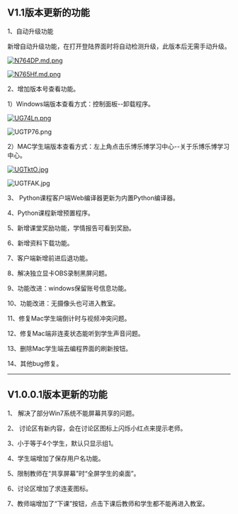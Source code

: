 ## V1.1版本更新的功能
1、自动升级功能  

新增自动升级功能，在打开登陆界面时将自动检测升级，此版本后无需手动升级。

[![N764DP.md.png](https://s1.ax1x.com/2020/07/01/N764DP.md.png)](https://imgchr.com/i/N764DP)

[![N765Hf.md.png](https://s1.ax1x.com/2020/07/01/N765Hf.md.png)](https://imgchr.com/i/N765Hf)

2、增加版本号查看功能。

1）Windows端版本查看方式：控制面板--卸载程序。

[![UG74Ln.png](https://s1.ax1x.com/2020/07/13/UG74Ln.png)](https://imgchr.com/i/UG74Ln)

![UGTP76.png](https://s1.ax1x.com/2020/07/13/UGTP76.png)

2）MAC学生端版本查看方式：左上角点击乐博乐博学习中心--关于乐博乐博学习中心。

[![UGTktO.jpg](https://s1.ax1x.com/2020/07/13/UGTktO.jpg)](https://imgchr.com/i/UGTktO)

![UGTFAK.jpg](https://s1.ax1x.com/2020/07/13/UGTFAK.jpg)

3、 Python课程客户端Web编译器更新为内置Python编译器。
    
4、Python课程新增预置程序。

5、新增课堂奖励功能，学情报告可看到奖励。

6、新增资料下载功能。

7、客户端新增前进后退功能。

8、解决独立显卡OBS录制黑屏问题。

9、功能改进：windows保留账号信息功能。

10、功能改进：无摄像头也可进入教室。

11、修复Mac学生端倒计时与视频冲突问题。

12、修复Mac端非连麦状态能听到学生声音问题。

13、删除Mac学生端去编程界面的刷新按钮。

14、其他bug修复。

---

## V1.0.0.1版本更新的功能
1、 解决了部分Win7系统不能屏幕共享的问题。

2、 讨论区有新内容，会在讨论区图标上闪烁小红点来提示老师。

3、小于等于4个学生，默认只显示组1。

4、学生端增加了保存用户名功能。

5、限制教师在“共享屏幕”时“全屏学生的桌面”。

6、讨论区增加了求连麦图标。

7、教师端增加了“下课”按钮，点击下课后教师和学生都不能再进入教室。